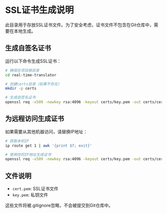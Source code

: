 # SSL证书生成说明

此目录用于存放SSL证书文件。为了安全考虑，证书文件不包含在Git仓库中，需要在本地生成。

## 生成自签名证书

运行以下命令生成SSL证书：

```bash
# 确保在项目根目录
cd real-time-translator

# 创建certs目录（如果不存在）
mkdir -p certs

# 生成自签名证书
openssl req -x509 -newkey rsa:4096 -keyout certs/key.pem -out certs/cert.pem -days 365 -nodes -subj "/C=US/ST=CA/L=SF/O=RealTimeTranslator/CN=localhost" -addext "subjectAltName=IP:127.0.0.1,DNS:localhost"
```

## 为远程访问生成证书

如果需要从其他机器访问，请替换IP地址：

```bash
# 获取本机IP
ip route get 1 | awk '{print $7; exit}'

# 使用你的IP地址生成证书
openssl req -x509 -newkey rsa:4096 -keyout certs/key.pem -out certs/cert.pem -days 365 -nodes -subj "/C=US/ST=CA/L=SF/O=RealTimeTranslator/CN=YOUR_IP" -addext "subjectAltName=IP:YOUR_IP,IP:127.0.0.1,DNS:localhost"
```

## 文件说明

- `cert.pem`: SSL证书文件
- `key.pem`: 私钥文件

这些文件将被.gitignore忽略，不会被提交到Git仓库中。